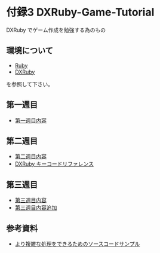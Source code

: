 付録3 DXRuby-Game-Tutorial
====================

DXRuby でゲーム作成を勉強する為のもの

## 環境について

- [Ruby](http://www.ruby-lang.org/ja/)
- [DXRuby](http://dxruby.sourceforge.jp)

を参照して下さい。

## 第一週目

- [第一週目内容](./first-week.md)

## 第二週目

- [第二週目内容](./second-week.md)
- [DXRuby キーコードリファレンス](http://dxruby.sourceforge.jp/DXRubyReference/2009823193120640.htm)

## 第三週目

- [第三週目内容](./third-week.md)
- [第三週目内容追加](./third-week-addition.md)

## 参考資料

- [より複雑な処理をできるためのソースコードサンプル](./resource.md)
